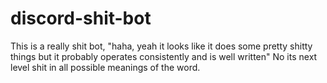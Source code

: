 # discord-shit-bot

This is a really shit bot, 
"haha, yeah it looks like it does some pretty shitty things but it probably operates consistently and is well written"
No its next level shit in all possible meanings of the word.
